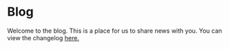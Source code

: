 # Blog

Welcome to the blog. This is a place for us to share news with you. You can view the changelog [here.](change_log)